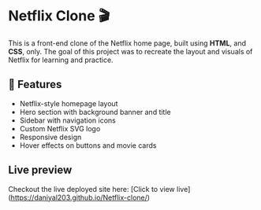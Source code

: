 # Netflix Clone 🎬
This is a front-end clone of the Netflix home page, built using **HTML**, and **CSS**, only. The goal of this project was to recreate the layout and visuals of Netflix for learning and practice.

## 📸 Features

- Netflix-style homepage layout
- Hero section with background banner and title
- Sidebar with navigation icons
- Custom Netflix SVG logo
- Responsive design
- Hover effects on buttons and movie cards

## Live preview

Checkout the live deployed site here:
[Click to view live] (https://daniyal203.github.io/Netflix-clone/)
